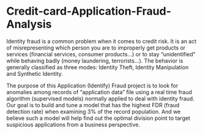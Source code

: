 # Credit-card-Application-Fraud-Analysis

Identity fraud is a common problem when it comes to credit risk. It is an act of misrepresenting which person you are to improperly get products or services (financial services, consumer products...) or to stay “unidentified” while behaving badly (money laundering, terrorists...). The behavior is generally classified as three modes: Identity Theft, Identity Manipulation and Synthetic Identity.

The purpose of this Application (Identify) Fraud project is to look for anomalies among records of “application data” file using a real time fraud algorithm (supervised models) normally applied to deal with identity fraud. Our goal is to build and tune a model that has the highest FDR (fraud detection rate) when examining 3% of the record population. And we believe such a model will help find out the optimal division point to target suspicious applications from a business perspective.
